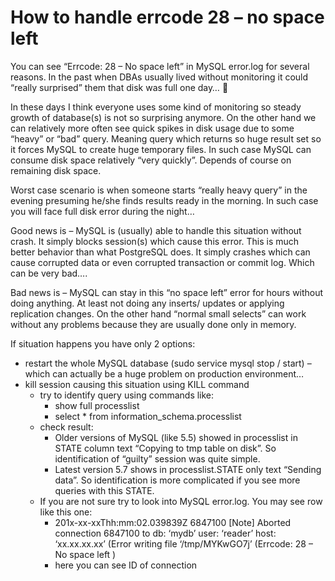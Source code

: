 # How to handle errcode 28 – no space left


You can see “Errcode: 28 – No space left” in MySQL error.log for several reasons. In the past when DBAs usually lived without monitoring it could “really surprised” them that disk was full one day… 🙂

In these days I think everyone uses some kind of monitoring so steady growth of database(s) is not so surprising anymore. On the other hand we can relatively more often see quick spikes in disk usage due to some “heavy” or “bad” query. Meaning query which returns so huge result set so it forces MySQL to create huge temporary files. In such case MySQL can consume disk space relatively “very quickly”. Depends of course on remaining disk space.

Worst case scenario is when someone starts “really heavy query” in the evening presuming he/she finds results ready in the morning. In such case you will face full disk error during the night…

Good news is – MySQL is (usually) able to handle this situation without crash. It simply blocks session(s) which cause this error. This is much better behavior than what PostgreSQL does. It simply crashes which can cause corrupted data or even corrupted transaction or commit log. Which can be very bad….

Bad news is – MySQL can stay in this “no space left” error for hours without doing anything. At least not doing any inserts/ updates or applying replication changes. On the other hand “normal small selects” can work without any problems because they are usually done only in memory.

If situation happens you have only 2 options:

* restart the whole MySQL database (sudo service mysql stop / start) – which can actually be a huge problem on production environment…
* kill session causing this situation using KILL command
  * try to identify query using commands like:
    * show full processlist
    * select * from information_schema.processlist
  * check result:
    * Older versions of MySQL (like 5.5) showed in processlist in STATE column text “Copying to tmp table on disk”. So identification of “guilty” session was quite simple.
    * Latest version 5.7 shows in processlist.STATE only text “Sending data”. So identification is more complicated if you see more queries with this STATE.
  * If you are not sure try to look into MySQL error.log. You may see row like this one:
    * 201x-xx-xxThh:mm:02.039839Z 6847100 [Note] Aborted connection 6847100 to db: ‘mydb’ user: ‘reader’ host: ‘xx.xx.xx.xx’ (Error writing file ‘/tmp/MYKwGO7j’ (Errcode: 28 – No space left )
    * here you can see ID of connection
